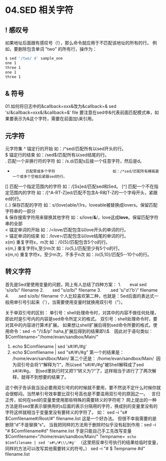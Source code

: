 # 04.SED 相关字符

## ! 感叹号

如果地址后面跟有感叹号（!），那么命令就应用于不匹配该地址的所有的行。
例如，要删除包含单词 "two" 的所有行，操作为：
```bash
$ sed '/two/ d' sample_one
one 1
three 1
one 1
three 1
```

## & 符号

01.如何将日志中的&callback=xxx&改为&callback=&
sed 's/&callback=xxx&/\&callback=\&' file
要注意在sed中&代表前面匹配模式串，如果要表示为&这个字符，需要在前面加\来引用。

## 元字符

元字符集
^           锚定行的开始                                如：/^sed/匹配所有以sed开头的行。   
$           锚定行的结束                                如：/sed$/匹配所有以sed结尾的行。   
.           匹配一个非换行符的字符                如：/s.d/匹配s后接一个任意字符，然后是d。 
*           匹配零或多个字符                          如：/*sed/匹配所有模板是一个或多个空格后紧跟sed的行。  
[]          匹配一个指定范围内的字符            如：/[Ss]ed/匹配sed和Sed。
[^]         匹配一个不在指定范围内的字符    如：/[^A-RT-Z]ed/匹配不包含A-R和T-Z的一个字母开头，紧跟ed的行。  
\(..\)      保存匹配的字符                              如：s/\(love\)able/\1rs，loveable被替换成lovers。保留匹配字符串的一部分  
&           保存搜索字符用来替换其他字符          如：s/love/**&**/，love这成**love**。保留匹配字符串的全部  
\<          锚定单词的开始                                  如：/\<love/匹配包含以love开头的单词的行。  
\>          锚定单词的结束                        如：/love\>/匹配包含以love结尾的单词的行。   
x\{m\}      重复字符x，m次                        如：/0\{5\}/匹配包含5个o的行。   
x\{m,\}     重复字符x,至少m次                     如：/o\{5,\}/匹配至少有5个o的行。   
x\{m,n\}    重复字符x，至少m次，不多于n次         如：/o\{5,10\}/匹配5--10个o的行。  
  
## 转义字符

首先是Sed里使用变量的问题，网上有人总结了四种方案：
1.       eval sed 's/$a/$b/' filename
2.       sed "s/$a/$b/" filename
3.       .sed 's/'$a'/'$b'/' filename
4.       .sed s/$a/$b/ filename
个人比较喜欢第二种，也就是：Sed后面的表达式一般用单引号引起来（'），当需要使用变量时就换用双引号（"）。

关于单双引号的区别：
单引号：shell处理命令时，对其中的内容不做任何处理，即此时是引号内的内容是sed命令所定义的格式。
双引号：shell处理命令时，要对其中的内容进行算术扩展。
             如果想让shell扩展后得到sed命令所要的格式，使用命令：sed -n "/\\\\$/p" haha,扩展后得到的结果即\\$.
 
因此对于语句类似：
$Comfilename="/home/evan/sandbox/Main/"
1. echo $Comfilename | sed 's#\/#\\\/#g'
2. echo $Comfilename | sed "s#\/#\\\/#g"
第一个的结果是：
\/home\/evan\/sandbox\/Main\/
第二个还是：
/home/evan/sandbox/Main/ 
因为双引号会将“\/“解释为”/“，所以sed "s#\/#\\\/#g"被Shell解释成了sed s#/#\/#g， 
到sed里执行时又把”\/“转义为”/“了，这样相当于进行了了两次解释，就得不到想要的结果了。

这个例子告诉我当没必要用双引号的的时候就不要用，要不然说不定什么时候你就会很郁闷。当然单引号效率要比双引号高也是不要滥用双引号的原因之一。
 
言归正传，如何在sed的变量里使用那些特殊的需要转义的字符呢？
网上提出的一种方法是将sed里表示替换用的s后面的表示分隔用的字符，换成别的变量里没有的字符这样就相当于变量里没有要转义的字符了。
如：
sed –i "s# $Comfilename#/Root/#" filename.list
这是一个好办法。
但很不幸我需要的是删除“d”不是替换“s“。
当我把同样的方法用于删除时似乎没有起到作用：sed –i "# $Comfilename#d" filename.list
于是只能自己手工先改写变量
$Comfilename="/home/evan/sandbox/Main/"
Tempname=` echo $Comfilename | sed 's#\/#\\\/#g'`  （这里把反单引号执行的结果给临时变量，同样的方法可以改写其他需要转义的符号。）
sed –i "# $ Tempname #d" filename.list


